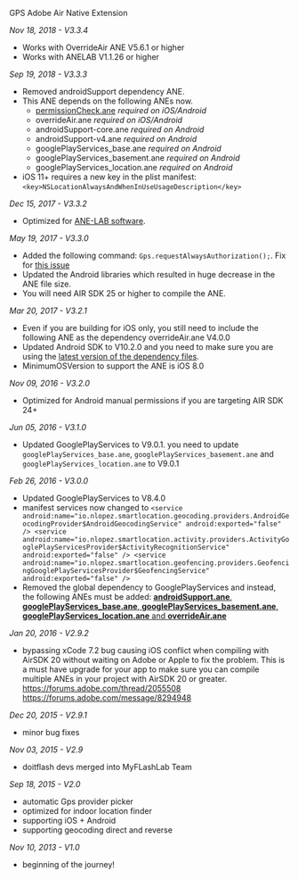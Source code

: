 GPS Adobe Air Native Extension

*Nov 18, 2018 - V3.3.4*
* Works with OverrideAir ANE V5.6.1 or higher
* Works with ANELAB V1.1.26 or higher

*Sep 19, 2018 - V3.3.3*
* Removed androidSupport dependency ANE.
* This ANE depends on the following ANEs now.
	* [permissionCheck.ane](https://github.com/myflashlab/PermissionCheck-ANE/) *required on iOS/Android*
	* overrideAir.ane *required on iOS/Android*
	* androidSupport-core.ane *required on Android*
	* androidSupport-v4.ane *required on Android*
	* googlePlayServices_base.ane *required on Android*
	* googlePlayServices_basement.ane *required on Android*
	* googlePlayServices_location.ane *required on Android*
* iOS 11+ requires a new key in the plist manifest: ```<key>NSLocationAlwaysAndWhenInUseUsageDescription</key>```

*Dec 15, 2017 - V3.3.2*
* Optimized for [ANE-LAB software](https://github.com/myflashlab/ANE-LAB).

*May 19, 2017 - V3.3.0*
* Added the following command: ```Gps.requestAlwaysAuthorization();```. Fix for [this issue](https://github.com/myflashlab/GPS-ANE/issues/23)
* Updated the Android libraries which resulted in huge decrease in the ANE file size.
* You will need AIR SDK 25 or higher to compile the ANE.

*Mar 20, 2017 - V3.2.1*
* Even if you are building for iOS only, you still need to include the following ANE as the dependency overrideAir.ane V4.0.0
* Updated Android SDK to V10.2.0 and you need to make sure you are using the [latest version of the dependency files](https://github.com/myflashlab/common-dependencies-ANE).
* MinimumOSVersion to support the ANE is iOS 8.0

*Nov 09, 2016 - V3.2.0*
* Optimized for Android manual permissions if you are targeting AIR SDK 24+

*Jun 05, 2016 - V3.1.0*
* Updated GooglePlayServices to V9.0.1. you need to update ```googlePlayServices_base.ane```, ```googlePlayServices_basement.ane``` and ```googlePlayServices_location.ane``` to V9.0.1


*Feb 26, 2016 - V3.0.0*
* Updated GooglePlayServices to V8.4.0
* manifest services now changed to 
			```
			<service android:name="io.nlopez.smartlocation.geocoding.providers.AndroidGeocodingProvider$AndroidGeocodingService" android:exported="false" />
			<service android:name="io.nlopez.smartlocation.activity.providers.ActivityGooglePlayServicesProvider$ActivityRecognitionService" android:exported="false" />
			<service android:name="io.nlopez.smartlocation.geofencing.providers.GeofencingGooglePlayServicesProvider$GeofencingService" android:exported="false" />
			```
* Removed the global dependency to GooglePlayServices and instead, the following ANEs must be added: [**androidSupport.ane**, **googlePlayServices_base.ane**, **googlePlayServices_basement.ane**, **googlePlayServices_location.ane** and **overrideAir.ane**](https://github.com/myflashlab/common-dependencies-ANE)


*Jan 20, 2016 - V2.9.2*
* bypassing xCode 7.2 bug causing iOS conflict when compiling with AirSDK 20 without waiting on Adobe or Apple to fix the problem. This is a must have upgrade for your app to make sure you can compile multiple ANEs in your project with AirSDK 20 or greater. https://forums.adobe.com/thread/2055508 https://forums.adobe.com/message/8294948


*Dec 20, 2015 - V2.9.1*
* minor bug fixes


*Nov 03, 2015 - V2.9*
* doitflash devs merged into MyFLashLab Team


*Sep 18, 2015 - V2.0*
* automatic Gps provider picker
* optimized for indoor location finder
* supporting iOS + Android
* supporting geocoding direct and reverse


*Nov 10, 2013 - V1.0*
* beginning of the journey!
